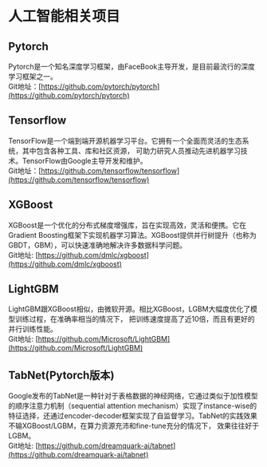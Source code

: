 # 人工智能相关项目
## Pytorch
Pytorch是一个知名深度学习框架，由FaceBook主导开发，是目前最流行的深度学习框架之一。  
Git地址：[https://github.com/pytorch/pytorch](https://github.com/pytorch/pytorch)

## Tensorflow
TensorFlow是一个端到端开源机器学习平台。它拥有一个全面而灵活的生态系统，其中包含各种工具、库和社区资源，
可助力研究人员推动先进机器学习技术。TensorFlow由Google主导开发和维护。  
Git地址：[https://github.com/tensorflow/tensorflow](https://github.com/tensorflow/tensorflow)

## XGBoost
XGBoost是一个优化的分布式梯度增强库，旨在实现高效，灵活和便携。它在Gradient Boosting框架下实现机器学习算法。XGBoost提供并行树提升（也称为GBDT，GBM），可以快速准确地解决许多数据科学问题。  
Git地址: [https://github.com/dmlc/xgboost](https://github.com/dmlc/xgboost)

## LightGBM
LightGBM跟XGBoost相似，由微软开源。相比XGBoost，LGBM大幅度优化了模型训练过程，在准确率相当的情况下， 把训练速度提高了近10倍，而且有更好的并行训练性能。  
Git地址: [https://github.com/Microsoft/LightGBM](https://github.com/Microsoft/LightGBM)  


## TabNet(Pytorch版本)
Google发布的TabNet是一种针对于表格数据的神经网络，它通过类似于加性模型的顺序注意力机制（sequential attention mechanism）实现了instance-wise的特征选择，还通过encoder-decoder框架实现了自监督学习。TabNet的实践效果不输XGBoost/LGBM，在算力资源充沛和fine-tune充分的情况下， 效果往往好于LGBM。  
Git地址: [https://github.com/dreamquark-ai/tabnet](https://github.com/dreamquark-ai/tabnet)  

